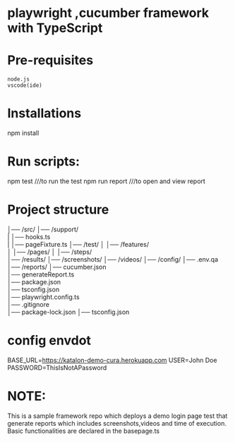 # playwright ,cucumber framework with TypeScript

# Pre-requisites
    node.js
    vscode(ide)

# Installations
npm install

# Run scripts:
npm test     ///to run the test
npm run report     ///to open and view report

# Project structure
│── /src/
       │── /support/          
       |      │── hooks.ts     
       |      │── pageFixture.ts 
       │── /test/ 
       │      │── /features/        
       │      │── /pages/ 
       │      │── /steps/       
│── /results/
        │── /screenshots/ 
        │── /videos/ 
│── /config/
        │── .env.qa
│── /reports/
│── cucumber.json          
│── generateReport.ts      
│── package.json               
│── tsconfig.json               
│── playwright.config.ts        
│── .gitignore                  
│── package-lock.json
│── tsconfig.json

# config envdot
BASE_URL=https://katalon-demo-cura.herokuapp.com
USER=John Doe
PASSWORD=ThisIsNotAPassword

# NOTE: 
This is a sample framework repo which deploys a demo login page  test that generate reports which includes screenshots,videos and time of execution.
Basic functionalities are declared in the basepage.ts 
